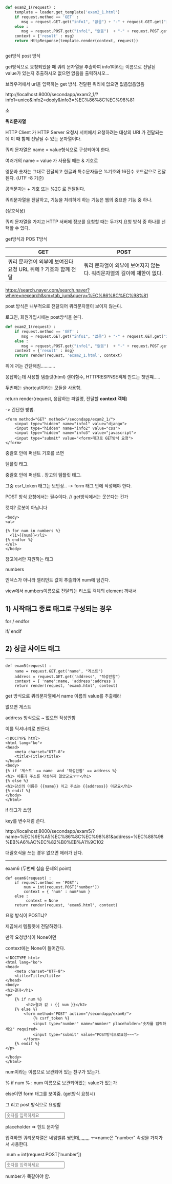```python
def exam2_1(request) :
    template = loader.get_template('exam2_1.html')
    if request.method == 'GET' :
       msg = request.GET.get("info1", "없음") + "-" + request.GET.get("info2", "없음") + "-" + request.GET.get("info3", "없음")
    else :
       msg = request.POST.get("info1", "없음")  + "-" + request.POST.get("info2", "없음")  + "-" + request.POST.get("info3", "없음")
    context = {'result' : msg}
    return HttpResponse(template.render(context, request))



```

get방식 post 방식

get방식으로 요청되었을 때 쿼리 문자열을 추출하여 info1이라는 이름으로 전달된 value가 있는지 추출하시오 없으면 없음을 출력하시오... 







브라우저에서 url을 입력하는 get 방식. 전달된 쿼리에 없으면 없읍없읍없음

http://localhost:8000/secondapp/exam2_1/?info1=unico&info2=dooly&info3=%EC%86%8C%EC%98%81

소





**쿼리문자열**





HTTP Client 가 HTTP Server 요청시 서버에서 요청하려는 대상의 URI 가 전달되는데 이 때 함께 전달될 수 있는 문자열이다.



쿼리 문자열은 name = value형식으로 구성되어야 한다.

여러개의 name = value 가 사용될 때는 & 기호로 

영문과 숫자는 그대로 전달되고 한글과 특수문자들은 %기호와 16진수 코드값으로 전달된다. (UTF -8 기준)

공백문자는 + 기호 또는 %2C 로 전달된다.



쿼리문자열을 전달하고, 기능을 처리하게 하는 기능은 웹의 중요한 기능 중 하나. 

(상호작용)



쿼리 문자열을 가지고 HTTP 서버에 정보를 요청할 때는 두가지 요청 방식 중 하나를 선택할 수 있다.

get방식과 POS T방식

| GET                                                          | POST                                                         |
| ------------------------------------------------------------ | ------------------------------------------------------------ |
| 쿼리 문자열이 외부에 보여진다 요청 URL 뒤에 ? 기호와 함께 전달 | 쿼리 문자열이 외부에 보여지지 않는다. 쿼리문자열의 길이에 제한이 없다. |









https://search.naver.com/search.naver?where=nexearch&sm=tab_jum&query=%EC%86%8C%EC%98%81





post 방식은 내부적으로 전달되어 쿼리문자열이 보이지 않는다.

로그인, 회원가입시에는 post방식을 쓴다.



```python
def exam2_1(request) :
    if request.method == 'GET' :
       msg = request.GET.get("info1", "없음") + "-" + request.GET.get("info2", "없음") + "-" + request.GET.get("info3", "없음")
    else :
       msg = request.POST.get("info1", "없음")  + "-" + request.POST.get("info2", "없음")  + "-" + request.POST.get("info3", "없음")
    context = {'result' : msg}
    return render(request, 'exam2_1.html', context)
```

위에 꺼는 간단해짐...........

응답하는데 사용할 템플릿(html) 렌더함수, HTTPRESPNSE객체 만드는 첫번쨰.....





두번째는 shortcut이라는 모듈을 사용함.

return render(request, 응답하는 파일명, 전달할 **context 객체**)

-> 간단한 방법. 



















```
<form method="GET" method="/secondapp/exam2_1/">
    <input type="hidden" name="info1" value="django">
    <input type="hidden" name="info2" value="css">
    <input type="hidden" name="info3" value="javascript">
    <input type="submit" value="<form>태그로 GET방식 요청">
</form>
```







중괄호 안에 퍼센트 기호를 쓰면 

템플릿 태그.

중괄호 안에 퍼센트 . 장고의 템플릿 태그. 





그중 csrf_token 태그는 보안상.. -> form 태그 안에 작성해야 한다. 

POST 방식 요청에서는 필수이다.  // get방식에서는 못쓴다는 건가

캣챠? 로봇이 아닙니다



```
<body>
<ul>
    
{% for num in numbers %}
  <li>{{num}}</li>
{% endfor %}
</ul>
</body>
```

장고에서만 지원하는 태그

numbers

인덱스가 아니라 엘리먼트 값이 추출되어 num에 담긴다.

view에서 numbers이름으로 전달되는 리스트 객체의 element 꺼내서





## 1) 시작태그 종료 태그로 구성되는 경우

for / endfor



if/ endif





## 2) 싱글 사이드 태그

























------------------------------------------------------------------------------------------------------



```
def exam5(request) :
    name = request.GET.get('name', "게스트")
    address = request.GET.get('address', "작성안함")
    context = { 'name':name, 'address':address }
    return render(request, 'exam5.html', context)
```

get 방식으로 쿼리문자열에서 name 이름의 value를 추출해라 

없으면 게스트



address 방식으로 ~ 없으면 작성안함



이를 딕셔너리로 만든다.

```
<!DOCTYPE html>
<html lang="ko">
<head>
    <meta charset="UTF-8">
    <title>Title</title>
</head>
<body>
{% if '게스트' == name  and '작성안함' == address %}
<h1> 이름과 주소를 작성하지 않았군요ㅜㅜ</h1>
{% else %}
<h1>당신의 이름은 {{name}} 이고 주소는 {{address}} 이군요</h1>
{% endif %}
</body>
</html>
```

if 태그가 쓰임

key를 변수처럼 쓴다.

http://localhost:8000/secondapp/exam5/?name=%EC%9E%A5%EC%86%8C%EC%98%81&address=%EC%88%98%EB%A6%AC%EC%82%B0%EB%A1%9C102





대괄호식을 쓰는 경우 없으면 에러가 난다.



--------------------------------------------------------------------------------------------

exam6 (두번째 실습 문제의 point)

```
def exam6(request) :
    if request.method == 'POST':
        num = int(request.POST['number'])
        context = { 'num' : num*num }
    else :
         context = None
    return render(request, 'exam6.html', context)
```

요청 방식이 POST냐?

제곱해서 템플릿에 전달하겠다.



만약 요청방식이 None이면

context에는 None이 들어간다.









```
<!DOCTYPE html>
<html lang="ko">
<head>
    <meta charset="UTF-8">
    <title>Title</title>
</head>
<body>
<h1>결과</h1>
<p>
    {% if num %}
         <h2>결과 값 : {{ num }}</h2>
    {% else %}
        <form method="POST" action="/secondapp/exam6/">
            {% csrf_token %}
            <input type="number" name="number" placeholder="숫자를 입력하세요" required>
            <input type="submit" value="POST방식으로요청~~~">
        </form>
    {% endif %}
</p>

</body>
</html>
```

num이라는 이름으로 보관되어 있는 친구가 있는가. 

% if num % : num 이름으로 보관되어있는 value가 있는가



else이면 form 태그를 보여줌. (get방식 요청시)



그 리고 post 방식으로 요청함



​            <input type="number" name="number" placeholder="숫자를 입력하세요" required>

placeholder => 힌트 문자열

입력하면 쿼리문자열은 네임벨류 쌍인데,,,,,,,, ㅜ=name은 "number" 속성을 가져가서 사용한다. 

​        num = int(request.POST['number'])

​            <input type="number" name="number" placeholder="숫자를 입력하세요" required>



number가 똑같아야  함. 


